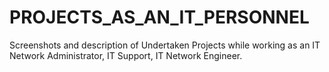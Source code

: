 # PROJECTS_AS_AN_IT_PERSONNEL
Screenshots and description of  Undertaken Projects while working as an IT Network Administrator, IT Support, IT Network Engineer. 
